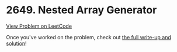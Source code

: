 # 2649. Nested Array Generator

[View Problem on LeetCode](https://leetcode.com/problems/nested-array-generator/)

Once you've worked on the problem, check out [the full write-up and solution](solution.md)!
